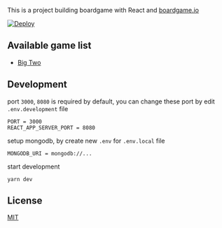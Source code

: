 This is a project building boardgame with React and <a href="https://boardgame.io/" target="_blank">boardgame.io</a>

[![Deploy](https://www.herokucdn.com/deploy/button.svg)](https://heroku.com/deploy?template=https://github.com/Pong420/Boardgame/master)

## Available game list

- [Big Two](./src/games/BigTwo)

## Development

port `3000`, `8080` is required by default, you can change these port by edit `.env.development` file

```
PORT = 3000
REACT_APP_SERVER_PORT = 8080
```

setup mongodb, by create new `.env` for `.env.local` file

```
MONGODB_URI = mongodb://...
```

start development

```
yarn dev
```

## License

[MIT](LICENSE)
